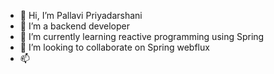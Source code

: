 - 👋 Hi, I’m Pallavi Priyadarshani
- 👀 I’m a backend developer
- 🌱 I’m currently learning reactive programming using Spring
- 💞️ I’m looking to collaborate on Spring webflux
- 📫

<!---
ppriy22/ppriy22 is a ✨ special ✨ repository because its `README.md` (this file) appears on your GitHub profile.
You can click the Preview link to take a look at your changes.
--->
